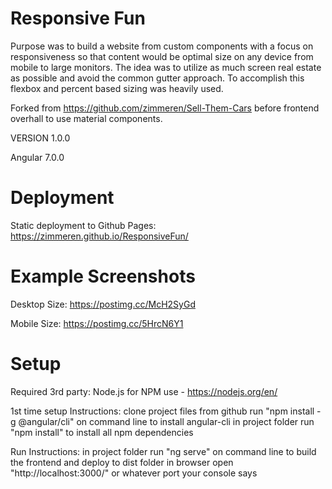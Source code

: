 # Responsive Fun

Purpose was to build a website from custom components with a focus on responsiveness so that content would be optimal size on any device from mobile to large monitors. The idea was to utilize as much screen real estate as possible and avoid the common gutter approach.
To accomplish this flexbox and percent based sizing was heavily used. 

Forked from https://github.com/zimmeren/Sell-Them-Cars before frontend overhall to use material components.

VERSION 1.0.0

Angular 7.0.0

# Deployment

Static deployment to Github Pages: https://zimmeren.github.io/ResponsiveFun/

# Example Screenshots

Desktop Size: https://postimg.cc/McH2SyGd

Mobile Size: https://postimg.cc/5HrcN6Y1

# Setup 

Required 3rd party:
Node.js for NPM use - https://nodejs.org/en/

1st time setup Instructions:
clone project files from github
run "npm install -g @angular/cli" on command line to install angular-cli
in project folder run "npm install" to install all npm dependencies

Run Instructions:
in project folder run "ng serve" on command line to build the frontend and deploy to dist folder
in browser open "http://localhost:3000/" or whatever port your console says
